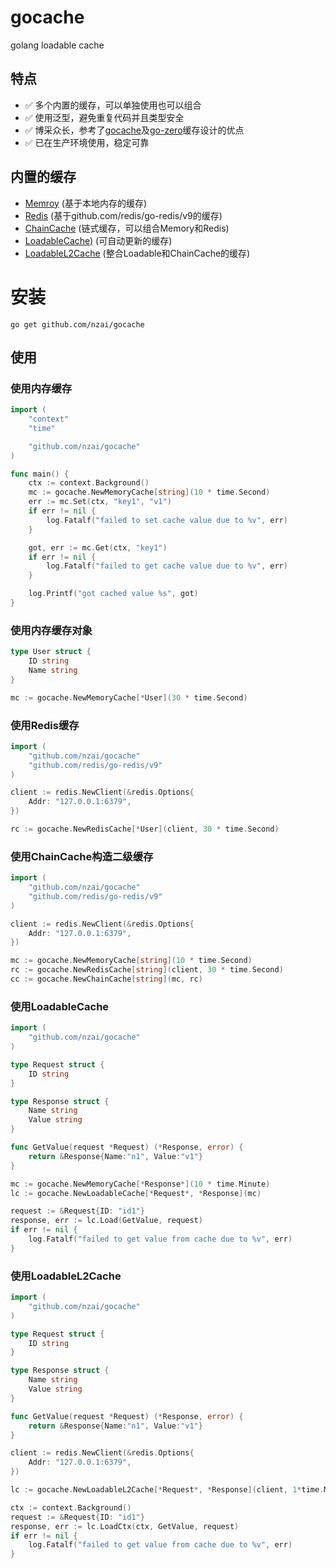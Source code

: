 # gocache
golang loadable cache

## 特点

* ✅ 多个内置的缓存，可以单独使用也可以组合
* ✅ 使用泛型，避免重复代码并且类型安全
* ✅ 博采众长，参考了[gocache](https://github.com/eko/gocache)及[go-zero](https://github.com/zeromicro/go-zero)缓存设计的优点
* ✅ 已在生产环境使用，稳定可靠

## 内置的缓存

* [Memroy](memory_cache.go) (基于本地内存的缓存)
* [Redis](redis_cache.go) (基于github.com/redis/go-redis/v9的缓存)
* [ChainCache](chain_cache.go) (链式缓存，可以组合Memory和Redis)
* [LoadableCache)](loadable_cache) (可自动更新的缓存)
* [LoadableL2Cache](loadable_l2_cache.go) (整合Loadable和ChainCache的缓存)

# 安装

```
go get github.com/nzai/gocache
```

## 使用
### 使用内存缓存

```go
import (
    "context"
	"time"

	"github.com/nzai/gocache"
)

func main() {
    ctx := context.Background()
    mc := gocache.NewMemoryCache[string](10 * time.Second)
    err := mc.Set(ctx, "key1", "v1")
    if err != nil {
        log.Fatalf("failed to set cache value due to %v", err)
    }

    got, err := mc.Get(ctx, "key1")
    if err != nil {
        log.Fatalf("failed to get cache value due to %v", err)
    }

    log.Printf("got cached value %s", got)
}
```

### 使用内存缓存对象

```go
type User struct {
    ID string
    Name string
}

mc := gocache.NewMemoryCache[*User](30 * time.Second)
```

### 使用Redis缓存

```go
import (
	"github.com/nzai/gocache"
    "github.com/redis/go-redis/v9"
)

client := redis.NewClient(&redis.Options{
    Addr: "127.0.0.1:6379",
})

rc := gocache.NewRedisCache[*User](client, 30 * time.Second)
```

### 使用ChainCache构造二级缓存

```go
import (
	"github.com/nzai/gocache"
    "github.com/redis/go-redis/v9"
)

client := redis.NewClient(&redis.Options{
    Addr: "127.0.0.1:6379",
})

mc := gocache.NewMemoryCache[string](10 * time.Second)
rc := gocache.NewRedisCache[string](client, 30 * time.Second)
cc := gocache.NewChainCache[string](mc, rc)
```

### 使用LoadableCache

```go
import (
	"github.com/nzai/gocache"
)

type Request struct {
    ID string
}

type Response struct {
    Name string
    Value string
}

func GetValue(request *Request) (*Response, error) {
    return &Response{Name:"n1", Value:"v1"}
}

mc := gocache.NewMemoryCache[*Response*](10 * time.Minute)
lc := gocache.NewLoadableCache[*Request*, *Response](mc)

request := &Request{ID: "id1"}
response, err := lc.Load(GetValue, request)
if err != nil {
    log.Fatalf("failed to get value from cache due to %v", err)
}
```

### 使用LoadableL2Cache

```go
import (
	"github.com/nzai/gocache"
)

type Request struct {
    ID string
}

type Response struct {
    Name string
    Value string
}

func GetValue(request *Request) (*Response, error) {
    return &Response{Name:"n1", Value:"v1"}
}

client := redis.NewClient(&redis.Options{
    Addr: "127.0.0.1:6379",
})

lc := gocache.NewLoadableL2Cache[*Request*, *Response](client, 1*time.Minute)

ctx := context.Background()
request := &Request{ID: "id1"}
response, err := lc.LoadCtx(ctx, GetValue, request)
if err != nil {
    log.Fatalf("failed to get value from cache due to %v", err)
}
```